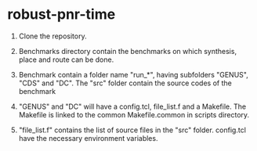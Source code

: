 # robust-pnr-time

1) Clone the repository.

2) Benchmarks directory contain the benchmarks on which synthesis, place and route can be done.

3) Benchmark contain a folder name "run_*", having subfolders "GENUS", "CDS" and "DC". The "src" folder contain the source codes of the benchmark

4) "GENUS" and "DC" will have a config.tcl, file_list.f and a Makefile. The Makefile is linked to the common Makefile.common in scripts directory.

5) "file_list.f" contains the list of source files in the "src" folder. config.tcl have the necessary environment variables.
